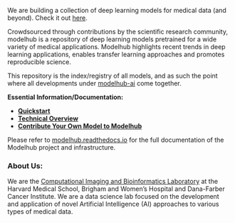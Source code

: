 We are building a collection of deep learning models for medical data (and beyond). Check it out [here](http://www.modelhub.ai).

Crowdsourced through contributions by the scientific research community, modelhub is a repository of deep learning models pretrained for a wide variety of medical applications. Modelhub highlights recent trends in deep learning applications, enables transfer learning approaches and promotes reproducible science.

This repository is the index/registry of all models, and as such the point where all developments under [modelhub-ai](https://github.com/modelhub-ai) come together.

**Essential Information/Documentation:**
- [**Quickstart**](http://modelhub.readthedocs.io/en/latest/quickstart.html)
- [**Technical Overview**](http://modelhub.readthedocs.io/en/latest/overview.html)
- [**Contribute Your Own Model to Modelhub**](http://modelhub.readthedocs.io/en/latest/contribute.html)

Please refer to [modelhub.readthedocs.io](http://modelhub.readthedocs.io) for the full documentation of the Modelhub project and infrastructure.


### About Us: 
We are the [Computational Imaging and Bioinformatics Laboratory](http://www.cibl-harvard.org/) at the Harvard Medical School, Brigham and Women’s Hospital and Dana-Farber Cancer Institute. We are a data science lab focused on the development and application of novel Artificial Intelligence (AI) approaches to various types of medical data.

